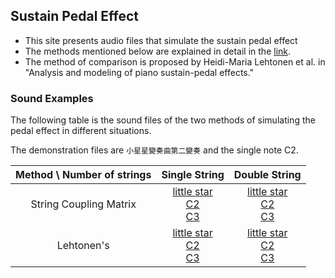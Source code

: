 ## Sustain Pedal Effect

* This site presents audio files that simulate the sustain pedal effect
* The methods mentioned below are explained in detail in the [link]().
* The method of comparison is proposed by Heidi-Maria Lehtonen et al. in "Analysis and modeling of piano sustain-pedal effects."

### Sound Examples

The following table is the sound files of the two methods of simulating the pedal effect in different situations.

The demonstration files are `小星星變奏曲第二變奏` and the single note C2.

|Method \ Number of strings| Single String | Double String |
| :---------------------------: | :--------------: | :---------------:|
|String Coupling Matrix      | [little star](/audio/littlestar(s1).wav) <br> [C2](/audio/c2(s1).wav) <br> [C3](/audio/c3(s1).wav)| [little star](/audio/littlestar(s2).wav) <br> [C2](/audio/c2(s2).wav) <br> [C3](/audio/c3(s2).wav)|
|Lehtonen's                        |  [little star](/audio/littlestar(s3).wav) <br> [C2](/audio/c2(s3).wav) <br> [C3](/audio/c3(s3).wav)| [little star](/audio/littlestar(s4).wav) <br> [C2](/audio/c2(s4).wav) <br> [C3](/audio/c3(s4).wav)|

